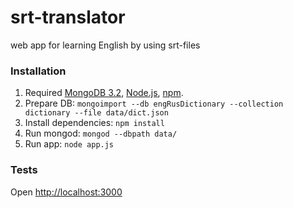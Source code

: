 # srt-translator
web app for learning English by using srt-files

### Installation

1. Required [MongoDB 3.2](https://docs.mongodb.org/manual/installation/), [Node.js](https://nodejs.org/en/download/), [npm](https://www.npmjs.com/).
2. Prepare DB: 
  `mongoimport --db engRusDictionary --collection dictionary --file data/dict.json`
3. Install dependencies:
  `npm install`
4. Run mongod: 
  `mongod --dbpath data/`
5. Run app:
  `node app.js`

### Tests

Open <http://localhost:3000>
